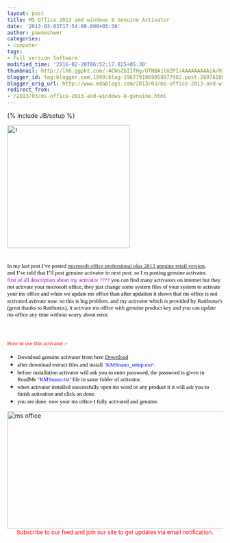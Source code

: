 ```yaml
---
layout: post
title: MS Office 2013 and windows 8 Genuine Activator
date: '2013-03-03T17:54:00.000+05:30'
author: pawneshwer
categories:
- computer
tags:
- Full version Software
modified_time: '2016-02-20T06:52:17.825+05:30'
thumbnail: http://lh6.ggpht.com/-4CWoZbIIfHg/UTNBA1lHZPI/AAAAAAAAAiA/Hzc7jvFUiyQ/s72-c/1_thumb%25255B2%25255D.png?imgmax=800
blogger_id: tag:blogger.com,1999:blog-1967791069058877982.post-2697610099315843191
blogger_orig_url: http://www.edablogs.com/2013/03/ms-office-2013-and-windows-8-genuine.html
redirect_from:
- /2013/03/ms-office-2013-and-windows-8-genuine.html
---
```


{% include JB/setup %}

<div dir="ltr" style="text-align: left;" trbidi="on"><div dir="ltr" style="text-align: left;" trbidi="on"><span style="color: black; font-family: verdana; font-size: small;"><a href="http://lh6.ggpht.com/-0QQtPbSfEF4/UTNA9-Z_39I/AAAAAAAAAh4/UPqmxgudjWo/s1600-h/1%25255B4%25255D.png"><img alt="1" border="0" height="287" src="http://lh6.ggpht.com/-4CWoZbIIfHg/UTNBA1lHZPI/AAAAAAAAAiA/Hzc7jvFUiyQ/1_thumb%25255B2%25255D.png?imgmax=800" style="background-image: none; border-bottom-width: 0px; border-left-width: 0px; border-right-width: 0px; border-top-width: 0px; display: inline; padding-left: 0px; padding-right: 0px; padding-top: 0px;" title="1" width="287" /></a></span></div><span style="color: black; font-family: verdana; font-size: small;"></span>  <br /><div dir="ltr" style="text-align: left;" trbidi="on"><br /><span style="color: black; font-family: verdana; font-size: small;"><span style="font-size: small;">In my last post I’ve posted </span><a class="raju" href="http://adf.ly/NN7nU" target="_blank"><span style="font-size: small;">microsoft office professional plus 2013 genuine retail version</span></a><span style="font-size: small;">. </span></span></div><div dir="ltr" style="text-align: left;" trbidi="on"><span style="color: black; font-family: verdana; font-size: small;"><span style="font-size: small;">and I’ve told that I’ll post genuine activator in next post. so I m posting genuine activator</span>.</span>     <br /><span style="font-size: small;"><span style="font-size: small;"><span style="font-size: small;"><span style="color: #9b00d3; font-family: verdana; font-size: small;"><span style="font-size: small;">first of all description about my activator</span> ????</span>           </span><span style="color: black; font-family: verdana; font-size: small;"><span style="font-size: small;">you can find many activators on internet but they not activate your microsoft office, they just change some system files of your system to activate your ms office and when we update ms office than after updation it shows that ms office is not activated avtivate now. so this is big problem</span>.</span>         </span><span style="color: black; font-family: verdana; font-size: small;"><span style="font-size: small;">and my activator which is provided by Ratiborus's (great thanks to Ratiborus), it activate ms office with genuine product key and you can update ms office any time without worry about error</span>.</span></span></div><br /><script type="text/javascript">ch_client = "pawneshwer"; ch_width = 500; ch_height = 250; ch_type = "mpu"; ch_sid = "Chitika Default"; ch_color_site_link = "0000CC"; ch_color_title = "0000CC"; ch_color_border = "FFFFFF"; ch_color_text = "000000"; ch_color_bg = "FFFFFF"; </script><br /><script src="http://scripts.chitika.net/eminimalls/amm.js" type="text/javascript"></script><br /><div dir="ltr" style="text-align: left;" trbidi="on"><span style="font-size: small;"><span style="color: black; font-family: verdana; font-size: small;"></span>      </span><span style="color: red; font-family: verdana; font-size: small;"><span style="font-size: small;">How to use this activator</span> :-</span>     </div><div dir="ltr" style="text-align: left;" trbidi="on"><ul><li><span style="color: black; font-family: Verdana; font-size: small;">Download genuine activator from here <a class="raju" href="http://adf.ly/NN7vg" target="_blank">Download</a></span> </li><li><span style="color: black; font-family: verdana; font-size: small;"><span style="font-size: small;">after download extract files and install ‘<span style="color: blue;">KMSnano_setup.exe’</span></span>.</span> </li><li><span style="color: black; font-family: verdana; font-size: small;"><span style="font-size: small;">before installation activator will ask you to enter password, the password is given in ReadMe ‘<span style="color: blue;">KMSnano.txt’</span> file in same folder of activator</span>.</span> </li><li><span style="color: black; font-family: verdana; font-size: small;"><span style="font-size: small;">when activator installed successfully open ms word or any product it it will ask you to finish activation and click on done</span>.</span> </li><li><span style="color: black; font-family: verdana; font-size: small;"><span style="font-size: small;">you are done. now your ms office I fully activated and genuine</span>.</span>&nbsp; </li></ul></div><a href="http://lh5.ggpht.com/-moVPhXQiNMs/UTNBCq7nUbI/AAAAAAAAAiI/vANtcfoncX8/s1600-h/ms%252520office%25255B5%25255D.jpg"><img alt="ms office" border="0" height="275" src="http://lh5.ggpht.com/-MxHDKVch_II/UTNBE0eSexI/AAAAAAAAAiQ/KG0r_dg8zd8/ms%252520office_thumb%25255B3%25255D.jpg?imgmax=800" style="background-image: none; border-bottom-width: 0px; border-left-width: 0px; border-right-width: 0px; border-top-width: 0px; display: inline; padding-left: 0px; padding-right: 0px; padding-top: 0px;" title="ms office" width="590" /></a>   <br /><div align="center"><span style="color: red; font-size: small;"><span style="font-size: small;">Subscribe to our feed and join our site to get updates via email notification.</span></span></div><script type="text/javascript">ch_client = "pawneshwer"; ch_width = 500; ch_height = 250; ch_type = "mpu"; ch_sid = "Chitika Default"; ch_color_site_link = "0000CC"; ch_color_title = "0000CC"; ch_color_border = "FFFFFF"; ch_color_text = "000000"; ch_color_bg = "FFFFFF"; </script> <script src="http://scripts.chitika.net/eminimalls/amm.js" type="text/javascript"></script>  </div>